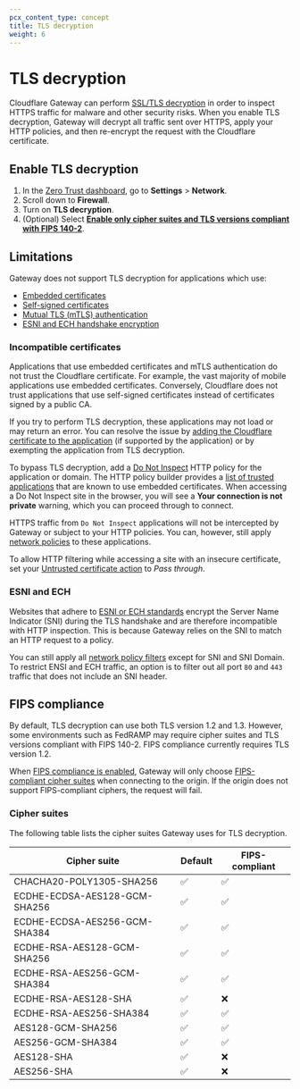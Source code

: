 ```yaml
---
pcx_content_type: concept
title: TLS decryption
weight: 6
---
```


# TLS decryption

Cloudflare Gateway can perform [SSL/TLS decryption](https://www.cloudflare.com/learning/security/what-is-https-inspection/) in order to inspect HTTPS traffic for malware and other security risks. When you enable TLS decryption, Gateway will decrypt all traffic sent over HTTPS, apply your HTTP policies, and then re-encrypt the request with the Cloudflare certificate.

## Enable TLS decryption

1. In the [Zero Trust dashboard](https://one.dash.cloudflare.com/), go to **Settings** > **Network**.
2. Scroll down to **Firewall**.
3. Turn on **TLS decryption**.
4. (Optional) Select [**Enable only cipher suites and TLS versions compliant with FIPS 140-2**](#fips-compliance).

## Limitations

Gateway does not support TLS decryption for applications which use:

- [Embedded certificates](#incompatible-certificates)
- [Self-signed certificates](#incompatible-certificates)
- [Mutual TLS (mTLS) authentication](#incompatible-certificates)
- [ESNI and ECH handshake encryption](#esni-and-ech)

### Incompatible certificates

Applications that use embedded certificates and mTLS authentication do not trust the Cloudflare certificate. For example, the vast majority of mobile applications use embedded certificates. Conversely, Cloudflare does not trust applications that use self-signed certificates instead of certificates signed by a public CA.

If you try to perform TLS decryption, these applications may not load or may return an error. You can resolve the issue by [adding the Cloudflare certificate to the application](/cloudflare-one/connections/connect-devices/warp/user-side-certificates/install-cloudflare-cert/#add-the-certificate-to-applications) (if supported by the application) or by exempting the application from TLS decryption.

To bypass TLS decryption, add a [Do Not Inspect](/cloudflare-one/policies/filtering/http-policies/#do-not-inspect) HTTP policy for the application or domain. The HTTP policy builder provides a [list of trusted applications](/cloudflare-one/policies/filtering/initial-setup/http/#bypass-inspection-for-incompatible-applications) that are known to use embedded certificates. When accessing a Do Not Inspect site in the browser, you will see a **Your connection is not private** warning, which you can proceed through to connect.

HTTPS traffic from `Do Not Inspect` applications will not be intercepted by Gateway or subject to your HTTP policies. You can, however, still apply [network policies](/cloudflare-one/policies/filtering/network-policies/) to these applications.

To allow HTTP filtering while accessing a site with an insecure certificate, set your [Untrusted certificate action](../#untrusted-certificates) to _Pass through_.

### ESNI and ECH

Websites that adhere to [ESNI or ECH standards](https://blog.cloudflare.com/encrypted-client-hello/) encrypt the Server Name Indicator (SNI) during the TLS handshake and are therefore incompatible with HTTP inspection. This is because Gateway relies on the SNI to match an HTTP request to a policy.

You can still apply all [network policy filters](/cloudflare-one/policies/filtering/network-policies/#selectors) except for SNI and SNI Domain. To restrict ENSI and ECH traffic, an option is to filter out all port `80` and `443` traffic that does not include an SNI header.

## FIPS compliance

By default, TLS decryption can use both TLS version 1.2 and 1.3. However, some environments such as FedRAMP may require cipher suites and TLS versions compliant with FIPS 140-2. FIPS compliance currently requires TLS version 1.2.

When [FIPS compliance is enabled](#enable-tls-decryption), Gateway will only choose [FIPS-compliant cipher suites](#cipher-suites) when connecting to the origin. If the origin does not support FIPS-compliant ciphers, the request will fail.

### Cipher suites

The following table lists the cipher suites Gateway uses for TLS decryption.

| Cipher suite                  | Default | FIPS-compliant |
| ----------------------------- | ------- | -------------- |
| CHACHA20-POLY1305-SHA256      | ✅      | ✅             |
| ECDHE-ECDSA-AES128-GCM-SHA256 | ✅      | ✅             |
| ECDHE-ECDSA-AES256-GCM-SHA384 | ✅      | ✅             |
| ECDHE-RSA-AES128-GCM-SHA256   | ✅      | ✅             |
| ECDHE-RSA-AES256-GCM-SHA384   | ✅      | ✅             |
| ECDHE-RSA-AES128-SHA          | ✅      | ❌             |
| ECDHE-RSA-AES256-SHA384       | ✅      | ✅             |
| AES128-GCM-SHA256             | ✅      | ✅             |
| AES256-GCM-SHA384             | ✅      | ✅             |
| AES128-SHA                    | ✅      | ❌             |
| AES256-SHA                    | ✅      | ❌             |
